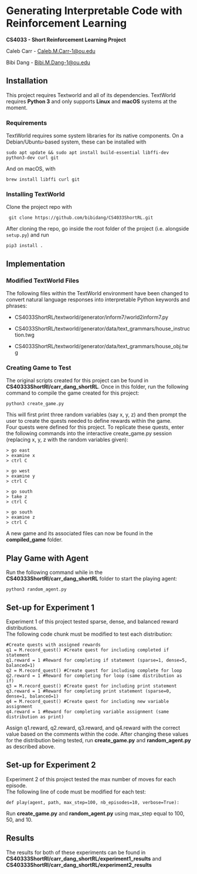# Generating Interpretable Code with Reinforcement Learning

**CS4033 - Short Reinforcement Learning Project**

Caleb Carr - Caleb.M.Carr-1@ou.edu

Bibi Dang - Bibi.M.Dang-1@ou.edu

## Installation

This project requires Textworld and all of its dependencies.  TextWorld requires __Python 3__ and only supports __Linux__ and __macOS__ systems at the moment.

### Requirements

TextWorld requires some system libraries for its native components.
On a Debian/Ubuntu-based system, these can be installed with

    sudo apt update && sudo apt install build-essential libffi-dev python3-dev curl git

And on macOS, with

    brew install libffi curl git

### Installing TextWorld

Clone the project repo with 

     git clone https://github.com/bibidang/CS4033ShortRL.git

After cloning the repo, go inside the root folder of the project (i.e. alongside `setup.py`) and run

    pip3 install .
    
## Implementation

### Modified TextWorld Files

The following files within the TextWorld environment have been changed to convert natural language responses into interpretable Python keywords and phrases:

- CS4033ShortRL/textworld/generator/inform7/world2inform7.py

- CS4033ShortRL/textworld/generator/data/text_grammars/house_instruction.twg

- CS4033ShortRL/textworld/generator/data/text_grammars/house_obj.twg

### Creating Game to Test

The original scripts created for this project can be found in **CS40333ShortRl/carr_dang_shortRL**. Once in this folder, run the following command to compile the game created for this project:

    python3 create_game.py
    
This will first print three random variables (say x, y, z) and then prompt the user to create the quests needed to define rewards within the game.  
Four quests were defined for this project.  To replicate these quests, enter the following commands into the interactive create_game.py session (replacing x, y, z with the random variables given):

    > go east
    > examine x
    > ctrl C
    
    > go west
    > examine y
    > ctrl C
    
    > go south
    > take z
    > ctrl C
    
    > go south
    > examine z
    > ctrl C

A new game and its associated files can now be found in the **compiled_game** folder.

## Play Game with Agent

Run the following command while in the **CS40333ShortRl/carr_dang_shortRL** folder to start the playing agent:

    python3 random_agent.py
    
## Set-up for Experiment 1 

Experiment 1 of this project tested sparse, dense, and balanced reward distributions.  
The following code chunk must be modified to test each distribution:

    #Create quests with assigned rewards
    q1 = M.record_quest() #Create quest for including completed if statement
    q1.reward = 1 #Reward for completing if statement (sparse=1, dense=5, balanced=1)
    q2 = M.record_quest() #Create quest for including complete for loop
    q2.reward = 1 #Reward for completing for loop (same distribution as if)
    q3 = M.record_quest() #Create quest for including print statement
    q3.reward = 1 #Reward for completing print statement (sparse=0, dense=1, balanced=1)
    q4 = M.record_quest() #Create quest for including new variable assignment
    q4.reward = 1 #Reward for completing variable assignment (same distribution as print)

Assign q1.reward, q2.reward, q3.reward, and q4.reward with the correct value based on the comments within the code.  After changing these values for the distribution being tested, run **create_game.py** and **random_agent.py** as described above.  

## Set-up for Experiment 2 

Experiment 2 of this project tested the max number of moves for each episode.  
The following line of code must be modified for each test:

    def play(agent, path, max_step=100, nb_episodes=10, verbose=True):
    
Run **create_game.py** and **random_agent.py** using max_step equal to 100, 50, and 10.  

## Results

The results for both of these experiments can be found in **CS40333ShortRl/carr_dang_shortRL/experiment1_results** and **CS40333ShortRl/carr_dang_shortRL/experiment2_results**
